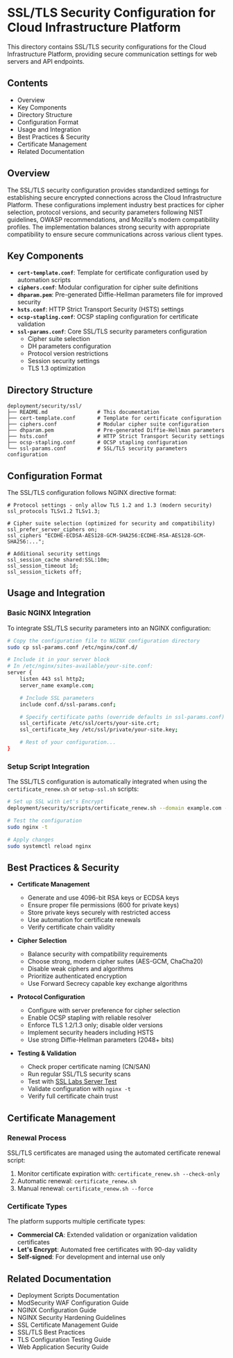 # SSL/TLS Security Configuration for Cloud Infrastructure Platform

This directory contains SSL/TLS security configurations for the Cloud Infrastructure Platform, providing secure communication settings for web servers and API endpoints.

## Contents

- Overview
- Key Components
- Directory Structure
- Configuration Format
- Usage and Integration
- Best Practices & Security
- Certificate Management
- Related Documentation

## Overview

The SSL/TLS security configuration provides standardized settings for establishing secure encrypted connections across the Cloud Infrastructure Platform. These configurations implement industry best practices for cipher selection, protocol versions, and security parameters following NIST guidelines, OWASP recommendations, and Mozilla's modern compatibility profiles. The implementation balances strong security with appropriate compatibility to ensure secure communications across various client types.

## Key Components

- **`cert-template.conf`**: Template for certificate configuration used by automation scripts
- **`ciphers.conf`**: Modular configuration for cipher suite definitions
- **`dhparam.pem`**: Pre-generated Diffie-Hellman parameters file for improved security
- **`hsts.conf`**: HTTP Strict Transport Security (HSTS) settings
- **`ocsp-stapling.conf`**: OCSP stapling configuration for certificate validation
- **`ssl-params.conf`**: Core SSL/TLS security parameters configuration
  - Cipher suite selection
  - DH parameters configuration
  - Protocol version restrictions
  - Session security settings
  - TLS 1.3 optimization

## Directory Structure

```plaintext
deployment/security/ssl/
├── README.md                # This documentation
├── cert-template.conf       # Template for certificate configuration
├── ciphers.conf             # Modular cipher suite configuration
├── dhparam.pem              # Pre-generated Diffie-Hellman parameters
├── hsts.conf                # HTTP Strict Transport Security settings
├── ocsp-stapling.conf       # OCSP stapling configuration
└── ssl-params.conf          # SSL/TLS security parameters configuration
```

## Configuration Format

The SSL/TLS configuration follows NGINX directive format:

```nginx
# Protocol settings - only allow TLS 1.2 and 1.3 (modern security)
ssl_protocols TLSv1.2 TLSv1.3;

# Cipher suite selection (optimized for security and compatibility)
ssl_prefer_server_ciphers on;
ssl_ciphers "ECDHE-ECDSA-AES128-GCM-SHA256:ECDHE-RSA-AES128-GCM-SHA256:...";

# Additional security settings
ssl_session_cache shared:SSL:10m;
ssl_session_timeout 1d;
ssl_session_tickets off;
```

## Usage and Integration

### Basic NGINX Integration

To integrate SSL/TLS security parameters into an NGINX configuration:

```bash
# Copy the configuration file to NGINX configuration directory
sudo cp ssl-params.conf /etc/nginx/conf.d/

# Include it in your server block
# In /etc/nginx/sites-available/your-site.conf:
server {
    listen 443 ssl http2;
    server_name example.com;

    # Include SSL parameters
    include conf.d/ssl-params.conf;

    # Specify certificate paths (override defaults in ssl-params.conf)
    ssl_certificate /etc/ssl/certs/your-site.crt;
    ssl_certificate_key /etc/ssl/private/your-site.key;

    # Rest of your configuration...
}
```

### Setup Script Integration

The SSL/TLS configuration is automatically integrated when using the `certificate_renew.sh` or `setup-ssl.sh` scripts:

```bash
# Set up SSL with Let's Encrypt
deployment/security/scripts/certificate_renew.sh --domain example.com --email admin@example.com

# Test the configuration
sudo nginx -t

# Apply changes
sudo systemctl reload nginx
```

## Best Practices & Security

- **Certificate Management**
  - Generate and use 4096-bit RSA keys or ECDSA keys
  - Ensure proper file permissions (600 for private keys)
  - Store private keys securely with restricted access
  - Use automation for certificate renewals
  - Verify certificate chain validity

- **Cipher Selection**
  - Balance security with compatibility requirements
  - Choose strong, modern cipher suites (AES-GCM, ChaCha20)
  - Disable weak ciphers and algorithms
  - Prioritize authenticated encryption
  - Use Forward Secrecy capable key exchange algorithms

- **Protocol Configuration**
  - Configure with server preference for cipher selection
  - Enable OCSP stapling with reliable resolver
  - Enforce TLS 1.2/1.3 only; disable older versions
  - Implement security headers including HSTS
  - Use strong Diffie-Hellman parameters (2048+ bits)

- **Testing & Validation**
  - Check proper certificate naming (CN/SAN)
  - Run regular SSL/TLS security scans
  - Test with [SSL Labs Server Test](https://www.ssllabs.com/ssltest/)
  - Validate configuration with `nginx -t`
  - Verify full certificate chain trust

## Certificate Management

### Renewal Process

SSL/TLS certificates are managed using the automated certificate renewal script:

1. Monitor certificate expiration with: `certificate_renew.sh --check-only`
2. Automatic renewal: `certificate_renew.sh`
3. Manual renewal: `certificate_renew.sh --force`

### Certificate Types

The platform supports multiple certificate types:

- **Commercial CA**: Extended validation or organization validation certificates
- **Let's Encrypt**: Automated free certificates with 90-day validity
- **Self-signed**: For development and internal use only

## Related Documentation

- Deployment Scripts Documentation
- ModSecurity WAF Configuration Guide
- NGINX Configuration Guide
- NGINX Security Hardening Guidelines
- SSL Certificate Management Guide
- SSL/TLS Best Practices
- TLS Configuration Testing Guide
- Web Application Security Guide
